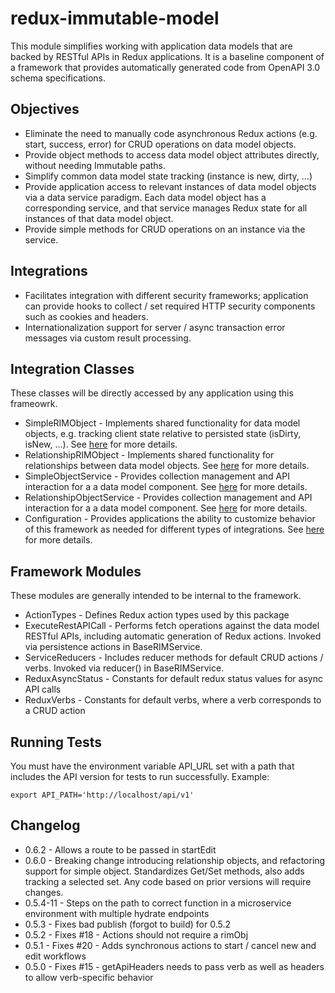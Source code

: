 redux-immutable-model
=====================

This module simplifies working with application data models that are backed by
RESTful APIs in Redux applications. It is a baseline component of a framework
that provides automatically generated code from OpenAPI 3.0 schema
specifications.

Objectives
----------

* Eliminate the need to manually code asynchronous Redux actions (e.g. start,
  success, error) for CRUD operations on data model objects.
* Provide object methods to access data model object attributes directly,
  without needing Immutable paths.
* Simplify common data model state tracking (instance is new, dirty, ...)
* Provide application access to relevant instances of data model objects via
  a data service paradigm. Each data model object has a corresponding service,
  and that service manages Redux state for all instances of that data model
  object.
* Provide simple methods for CRUD operations on an instance via the service.

Integrations
------------

* Facilitates integration with different security frameworks; application can
  provide hooks to collect / set required HTTP security components such as
  cookies and headers.
* Internationalization support for server / async transaction error messages
  via custom result processing.

Integration Classes
-------------------

These classes will be directly accessed by any application using this frameowrk.

* SimpleRIMObject - Implements shared functionality for data model objects, e.g.
  tracking client state relative to persisted state (isDirty, isNew, ...). See
  [here](docs/SimpleRIMObject.md) for more details.
* RelationshipRIMObject - Implements shared functionality for relationships
  between data model objects. See [here](docs/RelationshipRIMObject.md) for
  more details.
* SimpleObjectService - Provides collection management and API interaction for a
  a data model component. See [here](docs/SimpleObjectService.md) for more details.
* RelationshipObjectService - Provides collection management and API interaction for a
  a data model component. See [here](docs/RelationshipObjectService.md) for more details.
* Configuration - Provides applications the ability to customize behavior of
  this framework as needed for different types of integrations. See
  [here](docs/Configuration.md) for more details.

Framework Modules
-----------------

These modules are generally intended to be internal to the framework.

* ActionTypes - Defines Redux action types used by this package
* ExecuteRestAPICall - Performs fetch operations against the data model RESTful
  APIs, including automatic generation of Redux actions. Invoked via persistence
  actions in BaseRIMService.
* ServiceReducers - Includes reducer methods for default CRUD actions / verbs.
  Invoked via reducer() in BaseRIMService.
* ReduxAsyncStatus - Constants for default redux status values for async API 
  calls
* ReduxVerbs - Constants for default verbs, where a verb corresponds to a CRUD
  action

Running Tests
-------------

You must have the environment variable API_URL set with a path that includes the API
version for tests to run successfully. Example:

`export API_PATH='http://localhost/api/v1'`

Changelog
---------

* 0.6.2 - Allows a route to be passed in startEdit
* 0.6.0 - Breaking change introducing relationship objects, and refactoring support for
  simple object. Standardizes Get/Set methods, also adds tracking a selected set. Any code
  based on prior versions will require changes.
* 0.5.4-11 - Steps on the path to correct function in a microservice environment with multiple hydrate endpoints
* 0.5.3 - Fixes bad publish (forgot to build) for 0.5.2
* 0.5.2 - Fixes #18 - Actions should not require a rimObj
* 0.5.1 - Fixes #20 - Adds synchronous actions to start / cancel new and edit workflows
* 0.5.0 - Fixes #15 - getApiHeaders needs to pass verb as well as headers to allow verb-specific behavior
